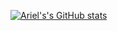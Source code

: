 [![Ariel's's GitHub stats](https://github-readme-stats.vercel.app/api?username=RedTachyon&count_private=true&include_all_commits=true&show_icons=true&theme=algolia)](https://github.com/anuraghazra/github-readme-stats)

<!--
**RedTachyon/redtachyon** is a ✨ _special_ ✨ repository because its `README.md` (this file) appears on your GitHub profile.

Here are some ideas to get you started:

- 🔭 I’m currently working on ...
- 🌱 I’m currently learning ...
- 👯 I’m looking to collaborate on ...
- 🤔 I’m looking for help with ...
- 💬 Ask me about ...
- 📫 How to reach me: ...
- 😄 Pronouns: ...
- ⚡ Fun fact: ...
-->
